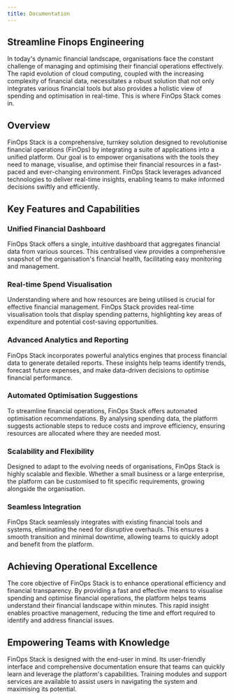 ```yaml
---
title: Documentation
---
```


## Streamline Finops Engineering

In today's dynamic financial landscape, organisations face the constant challenge of managing and optimising their financial operations effectively. The rapid evolution of cloud computing, coupled with the increasing complexity of financial data, necessitates a robust solution that not only integrates various financial tools but also provides a holistic view of spending and optimisation in real-time. This is where FinOps Stack comes in.

## Overview

FinOps Stack is a comprehensive, turnkey solution designed to revolutionise financial operations (FinOps) by integrating a suite of applications into a unified platform. Our goal is to empower organisations with the tools they need to manage, visualise, and optimise their financial resources in a fast-paced and ever-changing environment. FinOps Stack leverages advanced technologies to deliver real-time insights, enabling teams to make informed decisions swiftly and efficiently.

## Key Features and Capabilities

### Unified Financial Dashboard

FinOps Stack offers a single, intuitive dashboard that aggregates financial data from various sources. This centralised view provides a comprehensive snapshot of the organisation's financial health, facilitating easy monitoring and management.

### Real-time Spend Visualisation

Understanding where and how resources are being utilised is crucial for effective financial management. FinOps Stack provides real-time visualisation tools that display spending patterns, highlighting key areas of expenditure and potential cost-saving opportunities.

### Advanced Analytics and Reporting

FinOps Stack incorporates powerful analytics engines that process financial data to generate detailed reports. These insights help teams identify trends, forecast future expenses, and make data-driven decisions to optimise financial performance.

### Automated Optimisation Suggestions

To streamline financial operations, FinOps Stack offers automated optimisation recommendations. By analysing spending data, the platform suggests actionable steps to reduce costs and improve efficiency, ensuring resources are allocated where they are needed most.

### Scalability and Flexibility

Designed to adapt to the evolving needs of organisations, FinOps Stack is highly scalable and flexible. Whether a small business or a large enterprise, the platform can be customised to fit specific requirements, growing alongside the organisation.

### Seamless Integration

FinOps Stack seamlessly integrates with existing financial tools and systems, eliminating the need for disruptive overhauls. This ensures a smooth transition and minimal downtime, allowing teams to quickly adopt and benefit from the platform.

## Achieving Operational Excellence

The core objective of FinOps Stack is to enhance operational efficiency and financial transparency. By providing a fast and effective means to visualise spending and optimise financial operations, the platform helps teams understand their financial landscape within minutes. This rapid insight enables proactive management, reducing the time and effort required to identify and address financial issues.

## Empowering Teams with Knowledge

FinOps Stack is designed with the end-user in mind. Its user-friendly interface and comprehensive documentation ensure that teams can quickly learn and leverage the platform's capabilities. Training modules and support services are available to assist users in navigating the system and maximising its potential.
